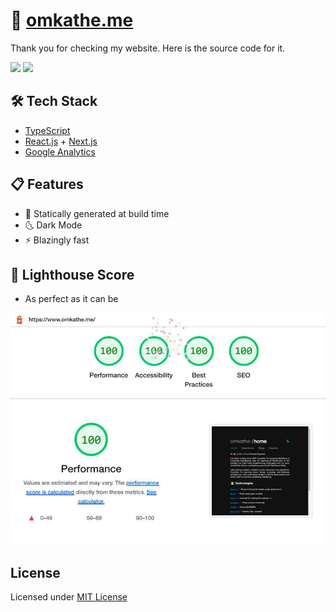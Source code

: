 <!-- This is a [Next.js](https://nextjs.org/) project bootstrapped with [`create-next-app`](https://github.com/vercel/next.js/tree/canary/packages/create-next-app).

## Getting Started

First, run the development server:

```bash
npm run dev
# or
yarn dev
```

Open [http://localhost:3000](http://localhost:3000) with your browser to see the result.

You can start editing the page by modifying `pages/index.tsx`. The page auto-updates as you edit the file.

[API routes](https://nextjs.org/docs/api-routes/introduction) can be accessed on [http://localhost:3000/api/hello](http://localhost:3000/api/hello). This endpoint can be edited in `pages/api/hello.ts`.

The `pages/api` directory is mapped to `/api/*`. Files in this directory are treated as [API routes](https://nextjs.org/docs/api-routes/introduction) instead of React pages.

## Learn More

To learn more about Next.js, take a look at the following resources:

- [Next.js Documentation](https://nextjs.org/docs) - learn about Next.js features and API.
- [Learn Next.js](https://nextjs.org/learn) - an interactive Next.js tutorial.

You can check out [the Next.js GitHub repository](https://github.com/vercel/next.js/) - your feedback and contributions are welcome!

## Deploy on Vercel

The easiest way to deploy your Next.js app is to use the [Vercel Platform](https://vercel.com/new?utm_medium=default-template&filter=next.js&utm_source=create-next-app&utm_campaign=create-next-app-readme) from the creators of Next.js.

Check out our [Next.js deployment documentation](https://nextjs.org/docs/deployment) for more details. -->

# 🚀 [omkathe.me](https://www.omkathe.me/)

Thank you for checking my website. Here is the source code for it.

<img src="https://img.shields.io/badge/License-MIT-blue.svg"/> <img src="https://img.shields.io/badge/Maintained-Yes-green.svg"/>

## 🛠️ Tech Stack

- [TypeScript](https://www.typescriptlang.org/)
- [React.js](https://reactjs.org/) + [Next.js](https://nextjs.org/)
- [Google Analytics](https://analytics.google.com/)

## 📋 Features

- 👀 Statically generated at build time
- 🌜 Dark Mode
- ⚡ Blazingly fast

## 💯 Lighthouse Score

- As perfect as it can be

![Lighthouse](public/Assets/lighthouse.jpg)

## License

Licensed under [MIT License](https://opensource.org/licenses/MIT)
